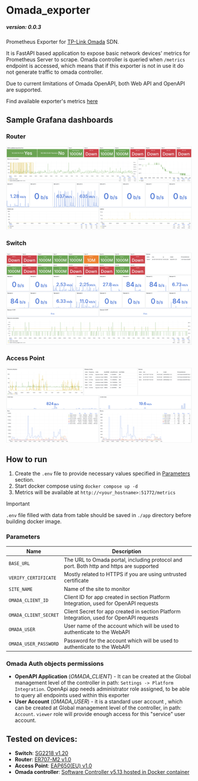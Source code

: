 # Omada_exporter
##### version: 0.0.3

Prometheus Exporter for [TP-Link Omada](https://www.tp-link.com/en/business-networking/omada/controller/) SDN.

It is FastAPI based application to expose basic network devices' metrics for Prometheus Server to scrape.
Omada controller is queried when `/metrics` endpoint is accessed, 
which means that if this exporter is not in use it do not generate traffic to omada controller.

Due to current limitations of Omada OpenAPI, both Web API and OpenAPI are supported.

Find available exporter's metrics [here](/app/src/Prometheus/README.md#supported-metrics)

## Sample Grafana dashboards
### Router
![image](/Grafana/Pictures/Router.png)
### Switch
![image](/Grafana/Pictures/Switch.png)
### Access Point
![image](/Grafana/Pictures/AccessPoint.png)


## How to run
1. Create the `.env` file to provide necessary values specified in [Parameters](#parameters) section.
2. Start docker compose using `docker compose up -d`
3. Metrics will be available at `http://<your_hostname>:51772/metrics`


> [!IMPORTANT] 
> `.env` file filled with data from table should be saved in `./app` directory before building docker image.

### Parameters
| Name | Description |
|------|-------------|
|`BASE_URL`|The URL to Omada portal, including protocol and port. Both http and https are supported|
|`VERIFY_CERTIFICATE`|Mostly related to HTTPS if you are using untrusted certificate|
|`SITE_NAME`|Name of the site to monitor| 
|`OMADA_CLIENT_ID`|Client ID for app created in section Platform Integration, used for OpenAPI requests|
|`OMADA_CLIENT_SECRET`|Client Secret for app created in section Platform Integration, used for OpenAPI requests|
|`OMADA_USER`|User name of the account which will be used to authenticate to the WebAPI|
|`OMADA_USER_PASSWORD`|Password for the account which will be used to authenticate to the WebAPI|

### Omada Auth objects permissions
- **OpenAPI Application** (*OMADA_CLIENT*) - It can be created at the Global management level of the controller in path: 
`Settings -> Platform Integration`. 
OpenApi app needs administrator role assigned, 
to be able to query all endpoints used within this exporter
- **User Account** (*OMADA_USER*) - it is a standard user account ,
which can be created at Global management level of the controller,
in path: `Account`. `viewer` role will provide enough access for 
this "service" user account.

## Tested on devices:
- **Switch**: [SG2218 v1.20](https://www.tp-link.com/en/business-networking/omada-switch-smart/sg2218/)
- **Router**: [ER707-M2 v1.0](https://www.tp-link.com/en/business-networking/omada-router-wired-router/er707-m2/v1/)
- **Access Point**: [EAP650(EU) v1.0](https://www.tp-link.com/en/business-networking/omada-wifi-ceiling-mount/eap650/v1/)
- **Omada controller**: [Software Controller v5.13 hosted in Docker container](https://github.com/mbentley/docker-omada-controller)